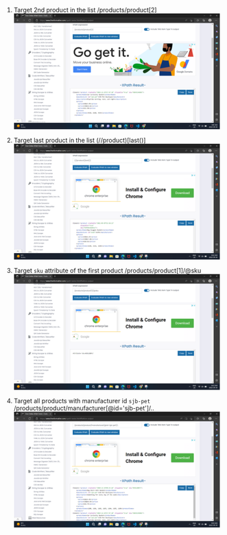 
1. Target 2nd product in the list
/products/product[2]
![image_info](activity1_q1.png)

2. Target last product in the list
(//product)[last()]
![image_info](activity1_q2.png)

3. Target `sku` attribute of the first product
/products/product[1]/@sku
![image_info](activity1_q3.png)

4. Target all products with manufacturer id `sjb-pet`
/products/product/manufacturer[@id='sjb-pet']/..
![image_info](activity1_q4.png)





